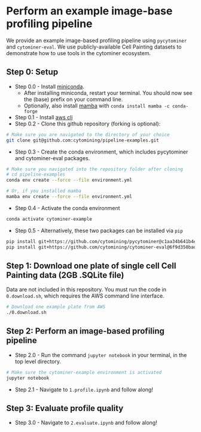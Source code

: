 # Perform an example image-base profiling pipeline

We provide an example image-based profiling pipeline using `pycytominer` and `cytominer-eval`.
We use publicly-available Cell Painting datasets to demonstrate how to use tools in the cytominer ecosystem.

## Step 0: Setup

* Step 0.0 - Install [miniconda](https://docs.conda.io/en/latest/miniconda.html).
  * After installing miniconda, restart your terminal. You should now see the (base) prefix on your command line.
  * Optionally, also install [mamba](https://github.com/mamba-org/mamba) with `conda install mamba -c conda-forge`
* Step 0.1 - Install [aws cli](https://docs.aws.amazon.com/cli/latest/userguide/install-macos.html)
* Step 0.2 - Clone this github repository (forking is optional):

```bash
# Make sure you are navigated to the directory of your choice
git clone git@github.com:cytomining/pipeline-examples.git
```

* Step 0.3 - Create the conda environment, which includes pycytominer and cytominer-eval packages.

```bash
# Make sure you navigated into the repository folder after cloning
# cd pipeline-examples
conda env create --force --file environment.yml

# Or, if you installed mamba
mamba env create --force --file environment.yml
```

* Step 0.4 - Activate the conda environment

```bash
conda activate cytominer-example
```

* Step 0.5 - Alternatively, these two packages can be installed via `pip`

```bash
pip install git+https://github.com/cytomining/pycytominer@c1aa34b641b4e07eb5cbd424166f31355abdbd4d
pip install git+https://github.com/cytomining/cytominer-eval@6f9d350badd0a18b6c1a76171813aaf9a52f8d9f
```

## Step 1: Download one plate of single cell Cell Painting data (2GB .SQLite file)

Data are not included in this repository.
You must run the code in `0.download.sh`, which requires the AWS command line interface.

```bash
# Download one example plate from AWS
./0.download.sh
```

## Step 2: Perform an image-based profiling pipeline

* Step 2.0 - Run the command `jupyter notebook` in your terminal, in the top level directory.

```bash
# Make sure the cytominer-example environment is activated
jupyter notebook
```

* Step 2.1 - Navigate to `1.profile.ipynb` and follow along!

## Step 3: Evaluate profile quality

* Step 3.0 - Navigate to `2.evaluate.ipynb` and follow along!
